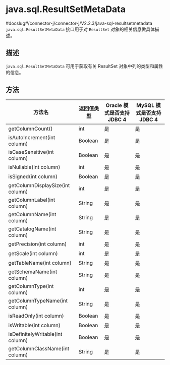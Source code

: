 java.sql.ResultSetMetaData 
===============================================
#docslug#/connector-j/connector-j/V2.2.3/java-sql-resultsetmetadata
`java.sql.ResultSetMetaData` 接口用于对 `ResultSet` 对象的相关信息做具体描述。

描述 
-----------------------

`java.sql.ResultSetMetaData` 可用于获取有关 ResultSet 对象中列的类型和属性的信息。

方法 
-----------------------



|               方法名                |  返回值类型  | Oracle 模式是否支持 JDBC 4 | MySQL 模式是否支持JDBC 4 |
|----------------------------------|---------|----------------------|--------------------|
| getColumnCount()                 | int     | 是                    | 是                  |
| isAutoIncrement(int column)      | Boolean | 是                    | 是                  |
| isCaseSensitive(int column)      | Boolean | 是                    | 是                  |
| isNullable(int column)           | int     | 是                    | 是                  |
| isSigned(int column)             | Boolean | 是                    | 是                  |
| getColumnDisplaySize(int column) | int     | 是                    | 是                  |
| getColumnLabel(int column)       | String  | 是                    | 是                  |
| getColumnName(int column)        | String  | 是                    | 是                  |
| getCatalogName(int column)       | String  | 是                    | 是                  |
| getPrecision(int column)         | int     | 是                    | 是                  |
| getScale(int column)             | int     | 是                    | 是                  |
| getTableName(int column)         | String  | 是                    | 是                  |
| getSchemaName(int column)        | String  | 是                    | 是                  |
| getColumnType(int column)        | int     | 是                    | 是                  |
| getColumnTypeName(int column)    | String  | 是                    | 是                  |
| isReadOnly(int column)           | Boolean | 是                    | 是                  |
| isWritable(int column)           | Boolean | 是                    | 是                  |
| isDefinitelyWritable(int column) | Boolean | 是                    | 是                  |
| getColumnClassName(int column)   | String  | 是                    | 是                  |



